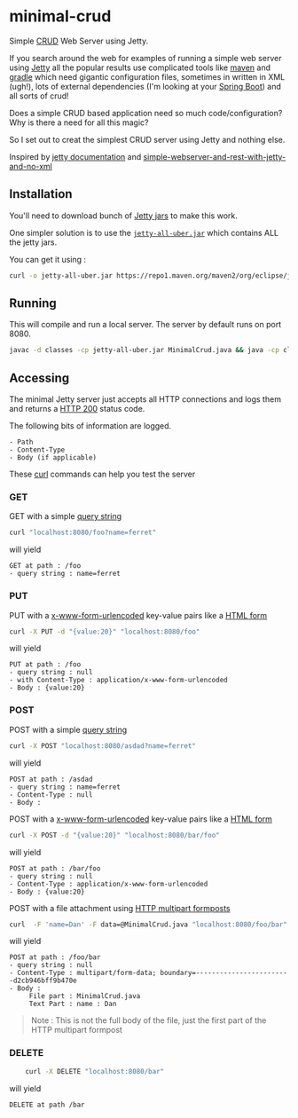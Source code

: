 # minimal-crud
Simple [CRUD](https://en.wikipedia.org/wiki/Create,_read,_update_and_delete) Web Server using Jetty.

If you search around the web for examples of running a simple web server using [Jetty](https://www.eclipse.org/jetty/) all the popular results use complicated tools like [maven](https://maven.apache.org/) and [gradle](https://gradle.org/) which need gigantic configuration files, sometimes in written in XML (ugh!), lots of external dependencies (I'm looking at your [Spring Boot](https://spring.io/projects/spring-boot)) and all sorts of crud!

Does a simple CRUD based application need so much code/configuration? Why is there a need for all this magic?

So I set out to creat the simplest CRUD server using Jetty and nothing else.

Inspired by [jetty documentation](https://www.eclipse.org/jetty/documentation/current/embedding-jetty.html) and [simple-webserver-and-rest-with-jetty-and-no-xml](https://github.com/mcaprari/simple-webserver-and-rest-with-jetty-and-no-xml)


## Installation

You'll need to download bunch of [Jetty jars]() to make this work.

One simpler solution is to use the [`jetty-all-uber.jar`]() which contains ALL the jetty jars.

You can get it using :


```bash
curl -o jetty-all-uber.jar https://repo1.maven.org/maven2/org/eclipse/jetty/aggregate/jetty-all/9.4.12.v20180830/jetty-all-9.4.12.v20180830-uber.jar
```

## Running

This will compile and run a local server. The server by default runs on port 8080.

```bash
javac -d classes -cp jetty-all-uber.jar MinimalCrud.java && java -cp classes:jetty-all-uber.jar org.eclipse.jetty.embedded.MinimalCrud
```


## Accessing

The minimal Jetty server just accepts all HTTP connections and logs them and returns a [HTTP 200](https://httpstatuses.com/200) status code.

The following bits of information are logged.

	- Path
	- Content-Type
	- Body (if applicable)

These [curl](https://curl.haxx.se/) commands can help you test the server

### GET

GET with a simple [query string](https://en.wikipedia.org/wiki/Query_string)

```bash
curl "localhost:8080/foo?name=ferret"
```

will yield

```
GET at path : /foo
- query string : name=ferret
```

### PUT

PUT with a [x-www-form-urlencoded](https://developer.mozilla.org/en-US/docs/Web/HTTP/Methods/POST) key-value pairs like a [HTML form](https://developer.mozilla.org/en-US/docs/Learn/HTML/Forms/Your_first_HTML_form)

```bash
curl -X PUT -d "{value:20}" "localhost:8080/foo"
```

will yield

```
PUT at path : /foo
- query string : null
- with Content-Type : application/x-www-form-urlencoded
- Body : {value:20}
```

### POST

POST with a simple [query string](https://en.wikipedia.org/wiki/Query_string)

```bash
curl -X POST "localhost:8080/asdad?name=ferret"
```

will yield

```
POST at path : /asdad
- query string : name=ferret
- Content-Type : null
- Body :
```

POST with a [x-www-form-urlencoded](https://developer.mozilla.org/en-US/docs/Web/HTTP/Methods/POST) key-value pairs like a [HTML form](https://developer.mozilla.org/en-US/docs/Learn/HTML/Forms/Your_first_HTML_form)

```bash
curl -X POST -d "{value:20}" "localhost:8080/bar/foo"
```

will yield

```
POST at path : /bar/foo
- query string : null
- Content-Type : application/x-www-form-urlencoded
- Body : {value:20}
```

POST with a file attachment using [HTTP multipart formposts](https://ec.haxx.se/http-multipart.html)

```bash
curl  -F 'name=Dan' -F data=@MinimalCrud.java "localhost:8080/foo/bar"
```

will yield

```
POST at path : /foo/bar
- query string : null
- Content-Type : multipart/form-data; boundary=------------------------d2cb946bff9b470e
- Body :
	 File part : MinimalCrud.java
	 Text Part : name : Dan
```

> Note : This is not the full body of the file, just the first part of the HTTP multipart formpost


### DELETE

```bash
	curl -X DELETE "localhost:8080/bar"
```

will yield

```
DELETE at path /bar
```

